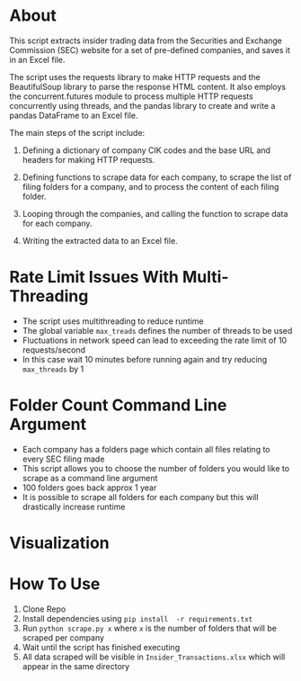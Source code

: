 # About
This script extracts insider trading data from the Securities and Exchange Commission (SEC) website for a set of pre-defined companies, and saves it in an Excel file.

The script uses the requests library to make HTTP requests and the BeautifulSoup library to parse the response HTML content. It also employs the concurrent.futures module to process multiple HTTP requests concurrently using threads, and the pandas library to create and write a pandas DataFrame to an Excel file.

The main steps of the script include:

1. Defining a dictionary of company CIK codes and the base URL and headers for making HTTP requests.

2. Defining functions to scrape data for each company, to scrape the list of filing folders for a company, and to process the content of each filing folder. 

3. Looping through the companies, and calling the function to scrape data for each company.

4. Writing the extracted data to an Excel file.


# Rate Limit Issues With Multi-Threading 
- The script uses multithreading to reduce runtime
- The global variable `max_treads` defines the number of threads to be used
- Fluctuations in network speed can lead to exceeding the rate limit of 10 requests/second
- In this case wait 10 minutes before running again and try reducing `max_threads` by 1

# Folder Count Command Line Argument
- Each company has a folders page which contain all files relating to every SEC filing made
- This script allows you to choose the number of folders you would like to scrape as a command line argument
- 100 folders goes back approx 1 year
- It is possible to scrape all folders for each company but this will drastically increase runtime 


# Visualization


# How To Use 
1. Clone Repo
2. Install dependencies using `pip install  -r requirements.txt`
3. Run `python scrape.py x` where `x` is the number of folders that will be scraped per company
4. Wait until the script has finished executing
5. All data scraped will be visible in `Insider_Transactions.xlsx` which will appear in the same directory